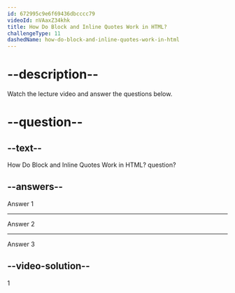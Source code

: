```yaml
---
id: 672995c9e6f69436dbcccc79
videoId: nVAaxZ34khk
title: How Do Block and Inline Quotes Work in HTML?
challengeType: 11
dashedName: how-do-block-and-inline-quotes-work-in-html
---
```


# --description--

Watch the lecture video and answer the questions below.

# --question--

## --text--

How Do Block and Inline Quotes Work in HTML? question?

## --answers--

Answer 1

---

Answer 2

---

Answer 3

## --video-solution--

1

